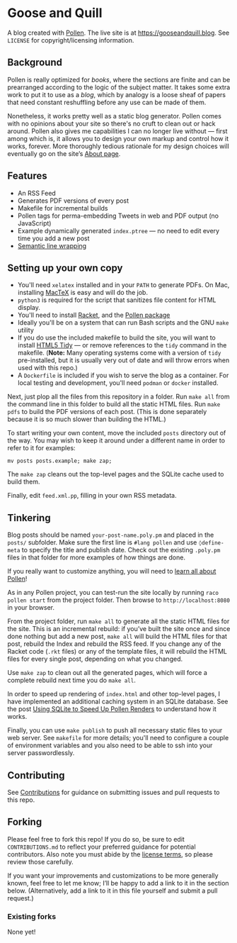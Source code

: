 # Goose and Quill

A blog created with [Pollen](https://docs.racket-lang.org/pollen/index.html). The live site is at <https://gooseandquill.blog>. See `LICENSE` for copyright/licensing information.

## Background

Pollen is really optimized for *books*, where the sections are finite and can be prearranged according to the logic of the subject matter. It takes some extra work to put it to use as a *blog*, which by analogy is a loose sheaf of papers that need constant reshuffling before any use can be made of them.

Nonetheless, it works pretty well as a static blog generator. Pollen comes with no opinions about your site so there's no cruft to clean out or hack around. Pollen also gives me capabilities I can no longer live without — first among which is, it allows you to design your own markup and control how it works, forever. More thoroughly tedious rationale for my design choices will eventually go on the site’s [About page](https://gooseandquill.blog/about.html).

## Features

* An RSS Feed
* Generates PDF versions of every post
* Makefile for incremental builds
* Pollen tags for perma-embedding Tweets in web and PDF output (no JavaScript)
* Example dynamically generated `index.ptree` — no need to edit every time you add a new post
* [Semantic line wrapping](https://github.com/worldofgeese/gooseandquill.blog/commit/d35f0d40d2d1ce9e1f41086c69fe9fa6183af803)

## Setting up your own copy

* You'll need `xelatex` installed and in your `PATH` to generate PDFs. On Mac, installing [MacTeX](https://tug.org/mactex/) is easy and will do the job.
* `python3` is required for the script that sanitizes file content for HTML display.
* You'll need to install [Racket](http://racket-lang.org), and the [Pollen package](https://docs.racket-lang.org/pollen/Installation.html)
* Ideally you'll be on a system that can run Bash scripts and the GNU `make` utility
* If you do use the included makefile to build the site, you will want to install [HTML5 Tidy](http://www.html-tidy.org) — or remove references to the `tidy` command in the makefile. (**Note:** Many operating systems come with a version of `tidy` pre-installed, but it is usually very out of date and will throw errors when used with this repo.)
* A `Dockerfile` is included if you wish to serve the blog as a container. For local testing and development, you'll need `podman` or `docker` installed.

Next, just plop all the files from this repository in a folder. Run `make all` from the command line in this folder to build all the static HTML files. Run `make pdfs` to build the PDF versions of each post. (This is done separately because it is so much slower than building the HTML.)

To start writing your own content, move the included `posts` directory out of the way. You may wish to keep it around under a different name in order to refer to it for examples:

    mv posts posts.example; make zap;

The `make zap` cleans out the top-level pages and the SQLite cache used to build them.

Finally, edit `feed.xml.pp`, filling in your own RSS metadata.

## Tinkering

Blog posts should be named `your-post-name.poly.pm` and placed  in the `posts/` subfolder. Make sure the first line is `#lang pollen` and use `◊define-meta` to specify the title and publish date. Check out the existing `.poly.pm` files in that folder for more examples of how things are done.

If you really want to customize anything, you will need to [learn all about Pollen](https://docs.racket-lang.org/pollen/index.html)!

As in any Pollen project, you can test-run the site locally by running `raco pollen start` from the project folder. Then browse to `http://localhost:8080` in your browser.

From the project folder, run `make all` to generate all the static HTML files for the site. This is an incremental rebuild: if you’ve built the site once and since done nothing but add a new post, `make all` will build the HTML files for that post, rebuild the Index and rebuild the RSS feed. If you change any of the Racket code (`.rkt` files) or any of the template files, it will rebuild the HTML files for every single post, depending on what you changed.

Use `make zap` to clean out all the generated pages, which will force a complete rebuild next time you do `make all`.

In order to speed up rendering of `index.html` and other top-level pages, I have implemented an additional caching system in an SQLite database. See the post [Using SQLite to Speed Up Pollen Renders](https://thenotepad.org/posts/pollen-and-sqlite.html) to understand how it works.

Finally, you can use `make publish` to push all necessary static files to your web server. See `makefile` for more details; you'll need to configure a couple of environment variables and you also need to be able to ssh into your server passwordlessly.

## Contributing

See [Contributions](CONTRIBUTIONS.md) for guidance on submitting issues and pull requests to this repo.

## Forking

Please feel free to fork this repo! If you do so, be sure to edit `CONTRIBUTIONS.md` to reflect your preferred guidance for potential contributors. Also note you must abide by the [license terms](LICENSE.md), so please review those carefully.

If you want your improvements and customizations to be more generally known, feel free to let me know; I’ll be happy to add a link to it in the section below. (Alternatively, add a link to it in this file yourself and submit a pull request.)

### Existing forks

None yet!


